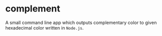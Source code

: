 # complement

A small command line app which outputs complementary color to given hexadecimal color written in `Node.js`.
